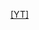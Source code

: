 [[YT]](https://www.youtube.com/watch?v=Lhr48wCtvKU&list=PLXj4XH7LcRfDrdQuJTHIPmKMpa7eYVaPm&index=76)

